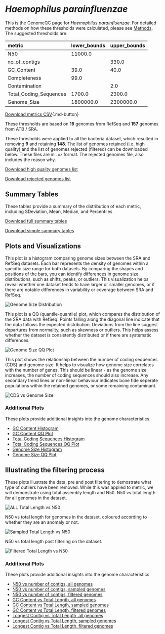 # *Haemophilus parainfluenzae*

This is the GenomeQC page for *Haemophilus parainfluenzae*. For detailed methods on how these thresholds were calculated, please see [Methods](../../methods.md).
The suggested thresholds are: 

| metric                 | lower_bounds   | upper_bounds   |
|:-----------------------|:---------------|:---------------|
| N50                    | 11000.0        |                |
| no_of_contigs          |                | 330.0          |
| GC_Content             | 39.0           | 40.0           |
| Completeness           | 99.0           |                |
| Contamination          |                | 2.0            |
| Total_Coding_Sequences | 1700.0         | 2300.0         |
| Genome_Size            | 1800000.0      | 2300000.0      |

[Download metrics CSV](Haemophilus_parainfluenzae_metrics.csv){.md-button}


These thresholds are based on **19** genomes from RefSeq and **157** genomes from ATB / SRA.

These thresholds were applied to all the bacteria dataset, which resulted in removing **9** and retaining **148**.
The list of genomes retained (i.e. high quality) and the list of genomes rejected (filtered) can be downloaded below. These files are in `.xz` format. The rejected genomes file, also includes the reason why.

[Download high quality genomes list](Haemophilus_parainfluenzae_high_quality_genomes.csv.xz)


[Download rejected genomes list](Haemophilus_parainfluenzae_filtered_out_genomes.csv.xz)



## Summary Tables
These tables provide a summary of the distribution of each metric, including SDeviation, Mean, Median, and Percentiles.

[Download full summary tables](summary.csv)

[Download simple summary tables](selected_summary.csv)

## Plots and Visualizations

This plot is a histogram comparing genome sizes between the SRA and RefSeq datasets. Each bar represents the density of genomes within a specific size range for both datasets. By comparing the shapes and positions of the bars, you can identify differences in genome size distributions, such as shifts, peaks, or outliers. This visualization helps reveal whether one dataset tends to have larger or smaller genomes, or if there are notable differences in variability or coverage between SRA and RefSeq.

![Genome Size Distribution](Genome_Size_refseq_histogram_kde.png)

This plot is a QQ (quantile-quantile) plot, which compares the distribution of the SRA data with RefSeq. Points falling along the diagonal line indicate that the data follows the expected distribution. Deviations from the line suggest departures from normality, such as skewness or outliers. This helps assess whether the dataset is consistently distributed or if there are systematic differences.

![Genome Size QQ Plot](Genome_Size_refseq_qqplot.png)

This plot shows the relationship between the number of coding sequences (CDS) and genome size. It helps to visualize how genome size correlates with the number of genes. This should be linear - as the genome size increases, the number of coding sequences should also increase. Any secondary trend lines or non-linear behaviour indicates bone fide seperate populations within the retained genomes, or some remaining contaminant. 

![CDS vs Genome Size](Haemophilus_parainfluenzae_CDS_vs_Genome_Size.png)

### Additional Plots

These plots provide additional insights into the genome characteristics:

- [GC Content Histogram](GC_Content_refseq_histogram_kde.png)
- [GC Content QQ Plot](GC_Content_refseq_qqplot.png)
- [Total Coding Sequences Histogram](Total_Coding_Sequences_refseq_histogram_kde.png)
- [Total Coding Sequences QQ Plot](Total_Coding_Sequences_refseq_qqplot.png)
- [Genome Size Histogram](Genome_Size_refseq_histogram_kde.png)
- [Genome Size QQ Plot](Genome_Size_refseq_qqplot.png)
## Illustrating the filtering process
These plots illustrate the data, pre and post filtering to demostrate what type of outliers have been removed. While this was applied to metric, we will demonstrate using total assembly length and N50.
N50 vs total length for all genomes in the dataset.

![ALL Total Length vs N50](Haemophilus_parainfluenzae_all_total_length_N50.png)

N50 vs total length for genomes in the dataset, coloured according to whether they are an anomaly or not.

![Sampled Total Length vs N50](Haemophilus_parainfluenzae_sample_total_length_N50.png)

N50 vs total length post filtering on the dataset.

![Filtered Total Length vs N50](Haemophilus_parainfluenzae_filt_total_length_N50.png)

### Additional Plots

These plots provide additional insights into the genome characteristics:

- [N50 vs number of contigs, all genomes](Haemophilus_parainfluenzae_all_N50_number.png)
- [N50 vs number of contigs, sampled genomes](Haemophilus_parainfluenzae_sample_N50_number.png)
- [N50 vs number of contigs, filtered genomes](Haemophilus_parainfluenzae_filt_N50_number.png)
- [GC Content vs Total Length, all genomes](Haemophilus_parainfluenzae_all_total_length_GC_Content.png)
- [GC Content vs Total Length, sampled genomes](Haemophilus_parainfluenzae_sample_total_length_GC_Content.png)
- [GC Content vs Total Length, filtered genomes](Haemophilus_parainfluenzae_filt_total_length_GC_Content.png)
- [Longest Contig vs Total Length, all genomes](Haemophilus_parainfluenzae_all_total_length_longest.png)
- [Longest Contig vs Total Length, sampled genomes](Haemophilus_parainfluenzae_sample_total_length_longest.png)
- [Longest Contig vs Total Length, filtered genomes](Haemophilus_parainfluenzae_filt_total_length_longest.png)
